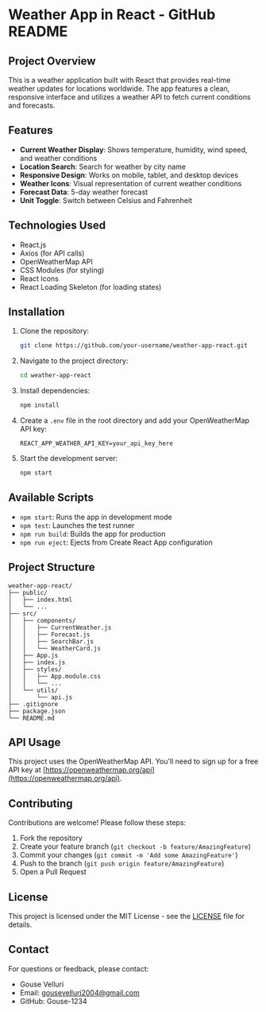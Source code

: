 # Weather App in React - GitHub README

## Project Overview

This is a weather application built with React that provides real-time weather updates for locations worldwide. The app features a clean, responsive interface and utilizes a weather API to fetch current conditions and forecasts.

## Features

- **Current Weather Display**: Shows temperature, humidity, wind speed, and weather conditions
- **Location Search**: Search for weather by city name
- **Responsive Design**: Works on mobile, tablet, and desktop devices
- **Weather Icons**: Visual representation of current weather conditions
- **Forecast Data**: 5-day weather forecast
- **Unit Toggle**: Switch between Celsius and Fahrenheit

## Technologies Used

- React.js
- Axios (for API calls)
- OpenWeatherMap API
- CSS Modules (for styling)
- React Icons
- React Loading Skeleton (for loading states)

## Installation

1. Clone the repository:
   ```bash
   git clone https://github.com/your-username/weather-app-react.git
   ```

2. Navigate to the project directory:
   ```bash
   cd weather-app-react
   ```

3. Install dependencies:
   ```bash
   npm install
   ```

4. Create a `.env` file in the root directory and add your OpenWeatherMap API key:
   ```env
   REACT_APP_WEATHER_API_KEY=your_api_key_here
   ```

5. Start the development server:
   ```bash
   npm start
   ```

## Available Scripts

- `npm start`: Runs the app in development mode
- `npm test`: Launches the test runner
- `npm run build`: Builds the app for production
- `npm run eject`: Ejects from Create React App configuration

## Project Structure

```
weather-app-react/
├── public/
│   ├── index.html
│   └── ...
├── src/
│   ├── components/
│   │   ├── CurrentWeather.js
│   │   ├── Forecast.js
│   │   ├── SearchBar.js
│   │   └── WeatherCard.js
│   ├── App.js
│   ├── index.js
│   ├── styles/
│   │   ├── App.module.css
│   │   └── ...
│   └── utils/
│       └── api.js
├── .gitignore
├── package.json
└── README.md
```

## API Usage

This project uses the OpenWeatherMap API. You'll need to sign up for a free API key at [https://openweathermap.org/api](https://openweathermap.org/api).

## Contributing

Contributions are welcome! Please follow these steps:

1. Fork the repository
2. Create your feature branch (`git checkout -b feature/AmazingFeature`)
3. Commit your changes (`git commit -m 'Add some AmazingFeature'`)
4. Push to the branch (`git push origin feature/AmazingFeature`)
5. Open a Pull Request

## License

This project is licensed under the MIT License - see the [LICENSE](LICENSE) file for details.


## Contact

For questions or feedback, please contact:
- Gouse Velluri
- Email: gousevelluri2004@gmail.com
- GitHub: Gouse-1234
